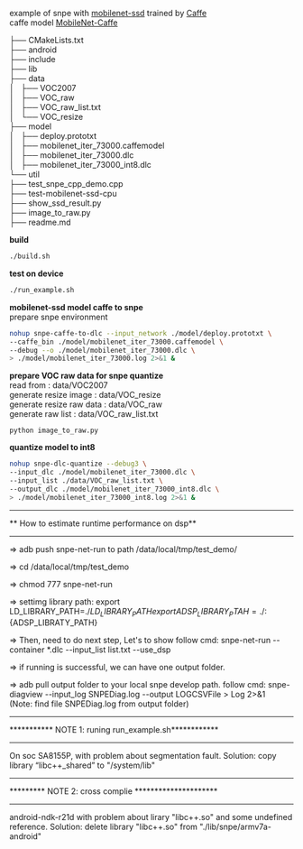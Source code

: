 example of snpe with [mobilenet-ssd](https://github.com/chuanqi305/MobileNet-SSD)
trained by [Caffe](https://github.com/weiliu89/caffe/tree/ssd)  
caffe model [MobileNet-Caffe](https://github.com/shicai/MobileNet-Caffe)

├── CMakeLists.txt  
├── android  
├── include  
├── lib  
├── data  
│   ├── VOC2007  
│   ├── VOC_raw  
│   ├── VOC_raw_list.txt  
│   └── VOC_resize  
├── model  
│   ├── deploy.prototxt  
│   ├── mobilenet_iter_73000.caffemodel  
│   ├── mobilenet_iter_73000.dlc  
│   ├── mobilenet_iter_73000_int8.dlc  
└── util  
├── test_snpe_cpp_demo.cpp  
├── test-mobilenet-ssd-cpu  
├── show_ssd_result.py  
├── image_to_raw.py  
├── readme.md  

**build**
```bash
./build.sh
```
**test on device**
```bash
./run_example.sh
```

**mobilenet-ssd model caffe to snpe**  
prepare snpe environment
```bash
nohup snpe-caffe-to-dlc --input_network ./model/deploy.prototxt \
--caffe_bin ./model/mobilenet_iter_73000.caffemodel \
--debug --o ./model/mobilenet_iter_73000.dlc \
> ./model/mobilenet_iter_73000.log 2>&1 &
```

**prepare VOC raw data for snpe quantize**  
read from : data/VOC2007  
generate resize image : data/VOC_resize  
generate resize raw data : data/VOC_raw  
generate raw list : data/VOC_raw_list.txt  
```
python image_to_raw.py
```  

**quantize model to int8**
```bash
nohup snpe-dlc-quantize --debug3 \
--input_dlc ./model/mobilenet_iter_73000.dlc \
--input_list ./data/VOC_raw_list.txt \
--output_dlc ./model/mobilenet_iter_73000_int8.dlc \
> ./model/mobilenet_iter_73000_int8.log 2>&1 &
```



***********************************************
** How to estimate runtime performance on dsp**  
***********************************************

=> adb push snpe-net-run to path /data/local/tmp/test_demo/

=> cd /data/local/tmp/test_demo

=> chmod 777 snpe-net-run 

=> settimg library path:
   export LD_LIBRARY_PATH=./${LD_LIBRARY_PATH}
   export ADSP_LIBRARY_PTAH=./:${ADSP_LIBRATY_PATH}

=> Then, need to do next step, Let's to show follow cmd:
   snpe-net-run --container *.dlc --input_list list.txt --use_dsp 

=> if running is successful, we can have one output folder.
   
=> adb pull output folder to your local snpe develop path. follow cmd:
   snpe-diagview --input_log SNPEDiag.log --output LOGCSVFile > Log 2>&1   
  (Note: find file SNPEDiag.log from output folder) 




*****************************************************
*********** NOTE 1: runing run_example.sh************
*****************************************************

On soc SA8155P, with problem about segmentation fault. 
Solution: 
copy library “libc++_shared” to "/system/lib" 

*****************************************************
********* NOTE 2: cross complie *********************
*****************************************************

android-ndk-r21d with problem about lirary "libc++.so" and some undefined reference.
Solution:
delete library "libc++.so" from "./lib/snpe/armv7a-android"  


